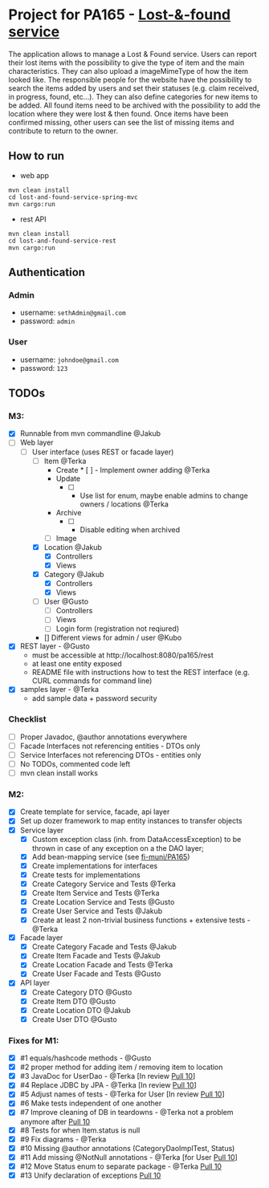 # Project for PA165 - [Lost-&-found service](https://is.muni.cz/auth/rozpis/tema?fakulta=1433;studium=822684;kod=PA165;predmet=1144638;sorter=vedouci;balik=336601;tema=336641;uplne_info=1;obdobi=7403)
The application allows to manage a Lost & Found service. Users can report their lost items with the possibility to give the type of item and the main characteristics. They can also upload a imageMimeType of how the item looked like. The responsible people for the website have the possibility to search the items added by users and set their statuses (e.g. claim received, in progress, found, etc...). They can also define categories for new items to be added. All found items need to be archived with the possibility to add the location where they were lost & then found. Once items have been confirmed missing, other users can see the list of missing items and contribute to return to the owner.

## How to run
- web app
```
mvn clean install
cd lost-and-found-service-spring-mvc
mvn cargo:run
```
- rest API
```
mvn clean install
cd lost-and-found-service-rest
mvn cargo:run
```
## Authentication
### Admin
  * username: `sethAdmin@gmail.com`
  * password: `admin`
### User
  * username: `johndoe@gmail.com`
  * password: `123`

## TODOs

### M3:
* [x] Runnable from mvn commandline @Jakub
* [ ] Web layer
   * [ ] User interface (uses REST or facade layer)
      * [ ] Item @Terka
          - Create
                * [ ] - Implement owner adding @Terka
          - Update
            * [ ] - Use list for enum, maybe enable admins to change owners / locations @Terka
          - Archive
            * [ ] - Disable editing when archived
          * [ ] Image
      * [x] Location @Jakub
          * [x] Controllers
          * [x] Views           
      * [x] Category @Jakub  
          * [x] Controllers
          * [x] Views
      * [ ] User @Gusto
          * [ ] Controllers
          * [ ] Views
          * [ ] Login form (registration not reqiured)
      * [] Different views for admin / user @Kubo
* [x] REST layer - @Gusto
   - must be accessible at http://localhost:8080/pa165/rest
   - at least one entity exposed
   - README file with instructions how to test the REST interface (e.g. CURL commands for command line)
* [x] samples layer - @Terka
   - add sample data + password security
   
### Checklist
* [ ] Proper Javadoc, @author annotations everywhere
* [ ] Facade Interfaces not referencing entities - DTOs only
* [ ] Service Interfaces not referencing DTOs - entities only
* [ ] No TODOs, commented code left
* [ ] mvn clean install works

### M2:
* [x] Create template for service, facade, api layer
* [x] Set up dozer framework to map entity instances to transfer objects
* [x] Service layer
    * [x] Custom exception class (inh. from DataAccessException) to be thrown in case of any exception on a the DAO layer;
    * [x] Add bean-mapping service (see [fi-muni/PA165](https://github.com/fi-muni/PA165/blob/master/eshop-service/src/main/java/cz/fi/muni/pa165/service/BeanMappingService.java))
    * [x] Create implementations for interfaces
    * [x] Create tests for implementations
    * [x] Create Category Service  and Tests @Terka
    * [x] Create Item Service and Tests @Terka
    * [x] Create Location Service and Tests @Gusto
    * [x] Create User Service and Tests @Jakub
    * [x] Create at least 2 non-trivial business functions + extensive tests - @Terka
* [x] Facade layer
    * [x] Create Category Facade and Tests @Jakub
    * [x] Create Item Facade and Tests @Jakub
    * [x] Create Location Facade and Tests @Terka
    * [x] Create User Facade and Tests @Gusto
* [x] API layer
    * [x] Create Category DTO @Gusto
    * [x] Create Item DTO @Gusto
    * [x] Create Location DTO @Jakub
    * [x] Create User DTO @Gusto

### Fixes for M1:
* [x] #1 equals/hashcode methods - @Gusto
* [x] #2 proper method for adding item / removing item to location
* [x] #3 JavaDoc for UserDao - @Terka [In review [Pull 10](https://github.com/TerkaSlaninakova/PA165-lost-and-found-service/pull/10)]
* [x] #4 Replace JDBC by JPA - @Terka [In review [Pull 10](https://github.com/TerkaSlaninakova/PA165-lost-and-found-service/pull/10)]
* [x] #5 Adjust names of tests - @Terka for User [In review [Pull 10](https://github.com/TerkaSlaninakova/PA165-lost-and-found-service/pull/10)]
* [x] #6 Make tests independent of one another
* [x] #7 Improve cleaning of DB in teardowns - @Terka not a problem anymore after [Pull 10](https://github.com/TerkaSlaninakova/PA165-lost-and-found-service/pull/10)
* [x] #8 Tests for when Item.status is null
* [x] #9 Fix diagrams - @Terka
* [x] #10 Missing @author annotations (CategoryDaoImplTest, Status)
* [x] #11 Add missing @NotNull annotations - @Terka [for User [Pull 10](https://github.com/TerkaSlaninakova/PA165-lost-and-found-service/pull/10)]
* [x] #12 Move Status enum to separate package - @Terka [Pull 10](https://github.com/TerkaSlaninakova/PA165-lost-and-found-service/pull/10)
* [x] #13 Unify declaration of exceptions [Pull 10](https://github.com/TerkaSlaninakova/PA165-lost-and-found-service/pull/10)
